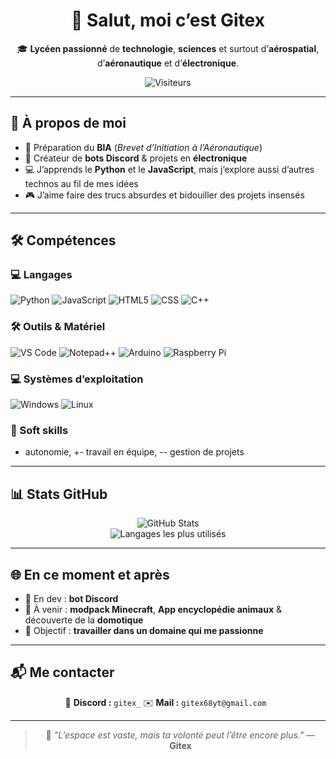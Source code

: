 <!-- Titre centré avec une bannière d'accueil -->
<div align="center">

# 👋 Salut, moi c’est **Gitex**  
🎓 **Lycéen passionné** de **technologie**, **sciences** et surtout d’**aérospatial**, d’**aéronautique** et d’**électronique**.

![Visiteurs](https://komarev.com/ghpvc/?username=gitex68&color=blueviolet&style=for-the-badge)

</div>

---

## 🧠 À propos de moi

- 🚀 Préparation du **BIA** (*Brevet d’Initiation à l’Aéronautique*)  
- 🤖 Créateur de **bots Discord** & projets en **électronique**  
- 💻 J’apprends le **Python** et le **JavaScript**, mais j’explore aussi d’autres technos au fil de mes idées  
- 🎮 J’aime faire des trucs absurdes et bidouiller des projets insensés  

---

## 🛠️ Compétences

### 💻 Langages

![Python](https://img.shields.io/badge/Python-3776AB?style=for-the-badge&logo=python&logoColor=white)
![JavaScript](https://img.shields.io/badge/JavaScript-F7DF1E?style=for-the-badge&logo=javascript&logoColor=black)
![HTML5](https://img.shields.io/badge/HTML5-E34F26?style=for-the-badge&logo=html5&logoColor=white)
![CSS](https://img.shields.io/badge/CSS-1572B6?style=for-the-badge&logo=css3&logoColor=white)
![C++](https://img.shields.io/badge/C%2B%2B-00599C?style=for-the-badge&logo=c%2B%2B&logoColor=white)

### 🛠️ Outils & Matériel

![VS Code](https://img.shields.io/badge/Visual_Studio_Code-007ACC?style=for-the-badge&logo=visual%20studio%20code&logoColor=white)
![Notepad++](https://img.shields.io/badge/Notepad++-90E59A?style=for-the-badge&logo=notepad%2B%2B&logoColor=black)
![Arduino](https://img.shields.io/badge/Arduino-00979D?style=for-the-badge&logo=arduino&logoColor=white)
![Raspberry Pi](https://img.shields.io/badge/Raspberry%20Pi-A22846?style=for-the-badge&logo=raspberrypi&logoColor=white)

### 💻 Systèmes d’exploitation

![Windows](https://img.shields.io/badge/Windows-0078D6?style=for-the-badge&logo=windows&logoColor=white)
![Linux](https://img.shields.io/badge/Linux-FCC624?style=for-the-badge&logo=linux&logoColor=black)

### 🧩 Soft skills
+ autonomie, +- travail en équipe, -- gestion de projets

---

## 📊 Stats GitHub

<div align="center">

![GitHub Stats](https://github-readme-stats.vercel.app/api?username=gitex68&show_icons=true&theme=tokyonight)  
![Langages les plus utilisés](https://github-readme-stats.vercel.app/api/top-langs/?username=gitex68&layout=compact&theme=tokyonight)

</div>

---

## 🌐 En ce moment et après

- 🔧 En dev : **bot Discord**  
- 🧪 À venir : **modpack Minecraft**, **App encyclopédie animaux** & découverte de la **domotique**  
- 📡 Objectif : **travailler dans un domaine qui me passionne**  

---

## 📬 Me contacter

<div align="center">

💬 **Discord :** `gitex_`
✉️ **Mail :** `gitex68yt@gmail.com `

</div>

---

<div align="center">

> 🚀 *"L’espace est vaste, mais ta volonté peut l’être encore plus."* — **Gitex**

</div>
